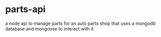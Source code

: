# parts-api
a node api to manage parts for an auto parts shop that uses a mongodb database and mongoose to interact with it
